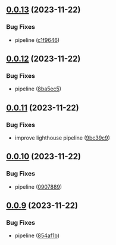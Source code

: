 ## [0.0.13](https://github.com/rubenlupi/react-tw-vite-boilerplate/compare/v0.0.12...v0.0.13) (2023-11-22)


### Bug Fixes

* pipeline ([c1f9646](https://github.com/rubenlupi/react-tw-vite-boilerplate/commit/c1f964620958859de6371bf1126ce783dc948631))



## [0.0.12](https://github.com/rubenlupi/react-tw-vite-boilerplate/compare/v0.0.11...v0.0.12) (2023-11-22)


### Bug Fixes

* pipeline ([8ba5ec5](https://github.com/rubenlupi/react-tw-vite-boilerplate/commit/8ba5ec54061d1e2005bf2472d2e741c73eeade68))



## [0.0.11](https://github.com/rubenlupi/react-tw-vite-boilerplate/compare/v0.0.10...v0.0.11) (2023-11-22)


### Bug Fixes

* improve lighthouse pipeline ([9bc39c9](https://github.com/rubenlupi/react-tw-vite-boilerplate/commit/9bc39c94bc962067f2973c674b76335071d02134))



## [0.0.10](https://github.com/rubenlupi/react-tw-vite-boilerplate/compare/v0.0.9...v0.0.10) (2023-11-22)


### Bug Fixes

* pipeline ([0907889](https://github.com/rubenlupi/react-tw-vite-boilerplate/commit/090788907896a12023073bdff451c4dcc8bd9b43))



## [0.0.9](https://github.com/rubenlupi/react-tw-vite-boilerplate/compare/v0.0.8...v0.0.9) (2023-11-22)


### Bug Fixes

* pipeline ([854af1b](https://github.com/rubenlupi/react-tw-vite-boilerplate/commit/854af1b65d33969f8ef8a826cd4adc31d955cb5a))



